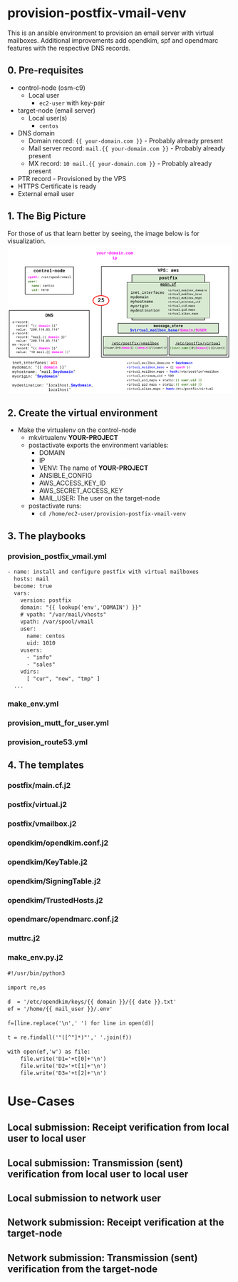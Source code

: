 # provision-postfix-vmail-venv

This is an ansible environment to provision an email server with virtual mailboxes. Additional improvements add opendkim, spf and opendmarc features with the respective DNS records.

## 0. Pre-requisites

* control-node (osm-c9)
  - Local user
    - `ec2-user` with key-pair
* target-node (email server)
  - Local user(s)
    - `centos`
* DNS domain
  - Domain record: `{{ your-domain.com }}` - Probably already present
  - Mail server record: `mail.{{ your-domain.com }}` - Probably already present
  - MX record:  `10 mail.{{ your-domain.com }}` - Probably already present
* PTR record - Provisioned by the VPS
* HTTPS Certificate is ready
* External email user

## 1. The Big Picture
For those of us that learn better by seeing, the image below is for visualization. 
![alt text](https://github.com/alephgamma/provision-postfix-vmail-venv/blob/master/postfix-vmail.png?raw=true)

## 2. Create the virtual environment

* Make the virtualenv on the control-node
  - mkvirtualenv **YOUR-PROJECT**
  - postactivate exports the environment variables:
    - DOMAIN
    - IP
    - VENV: The name of **YOUR-PROJECT**
    - ANSIBLE_CONFIG
    - AWS_ACCESS_KEY_ID
    - AWS_SECRET_ACCESS_KEY
    - MAIL_USER: The user on the target-node
  - postactivate runs:
    - `cd /home/ec2-user/provision-postfix-vmail-venv`

## 3. The playbooks

### provision_postfix_vmail.yml
```
- name: install and configure postfix with virtual mailboxes
  hosts: mail
  become: true
  vars:
    version: postfix
    domain: "{{ lookup('env','DOMAIN') }}"
    # vpath: "/var/mail/vhosts"
    vpath: /var/spool/vmail
    user:
      name: centos
      uid: 1010
    vusers:
      - "info"
      - "sales"
    vdirs:
      [ "cur", "new", "tmp" ]
  ...
```
### make_env.yml
### provision_mutt_for_user.yml
### provision_route53.yml

## 4. The templates

### postfix/main.cf.j2
### postfix/virtual.j2
### postfix/vmailbox.j2

### opendkim/opendkim.conf.j2
### opendkim/KeyTable.j2
### opendkim/SigningTable.j2
### opendkim/TrustedHosts.j2

### opendmarc/opendmarc.conf.j2

### muttrc.j2

### make_env.py.j2
```
#!/usr/bin/python3

import re,os

d  = '/etc/opendkim/keys/{{ domain }}/{{ date }}.txt'
ef = '/home/{{ mail_user }}/.env'

f=[line.replace('\n',' ') for line in open(d)]

t = re.findall('"([^"]*)"',' '.join(f))

with open(ef,'w') as file:
    file.write('D1='+t[0]+'\n')
    file.write('D2='+t[1]+'\n')
    file.write('D3='+t[2]+'\n')
```

# Use-Cases

## Local submission: Receipt verification from local user to local user 

## Local submission: Transmission (sent) verification from local user to local user

## Local submission to network user

## Network submission: Receipt verification at the target-node

## Network submission: Transmission (sent) verification from the target-node
